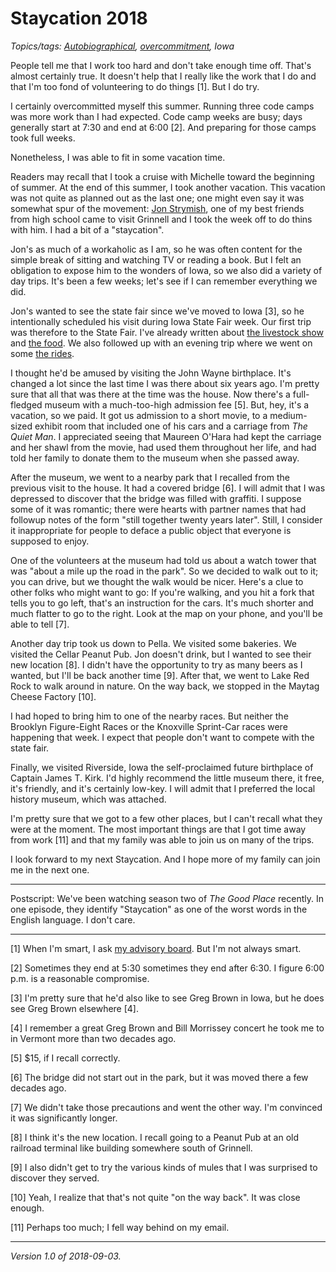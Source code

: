 Staycation 2018
===============

*Topics/tags: [Autobiographical](index-autobiographical), [overcommitment](index-overcommitment), Iowa*

People tell me that I work too hard and don't take enough time off.  That's
almost certainly true.  It doesn't help that I really like the work that
I do and that I'm too fond of volunteering to do things [1].  But I do try.

I certainly overcommitted myself this summer.  Running three code
camps was more work than I had expected.  Code camp weeks are busy;
days generally start at 7:30 and end at 6:00 [2].  And preparing for
those camps took full weeks.

Nonetheless, I was able to fit in some vacation time.  

Readers may recall that I took a cruise with Michelle toward the
beginning of summer.  At the end of this summer, I took another vacation.
This vacation was not quite as planned out as the last one; one might even
say it was somewhat spur of the movement:  [Jon Strymish](jon-strymish),
one of my best friends from high school came to visit Grinnell and I
took the week off to do thins with him.  I had a bit of a "staycation".

Jon's as much of a workaholic as I am, so he was often content for the
simple break of sitting and watching TV or reading a book.  But I felt
an obligation to expose him to the wonders of Iowa, so we also did a
variety of day trips.  It's been a few weeks; let's see if I can remember
everything we did.

Jon's wanted to see the state fair since we've moved to Iowa [3], so
he intentionally scheduled his visit during Iowa State Fair week.
Our first trip was therefore to the State Fair.  I've already
written about [the livestock show](state-fair-livestock) and [the
food](bad-choices-fair-fare).  We also followed up with an evening trip
where we went on some [the rides](fair-rides).

I thought he'd be amused by visiting the John Wayne birthplace.
It's changed a lot since the last time I was there about six years ago.
I'm pretty sure that all that was there at the time was the house.
Now there's a full-fledged museum with a much-too-high admission fee
[5].  But, hey, it's a vacation, so we paid.  It got us admission to a
short movie, to a medium-sized exhibit room that included one of his
cars and a carriage from _The Quiet Man_.  I appreciated seeing that
Maureen O'Hara had kept the carriage and her shawl from the movie, had
used them throughout her life, and had told her family to donate them
to the museum when she passed away.

After the museum, we went to a nearby park that I recalled from the
previous visit to the house.  It had a covered bridge [6].  I will
admit that I was depressed to discover that the bridge was filled with
graffiti.  I suppose some of it was romantic; there were hearts with
partner names that had followup notes of the form "still together
twenty years later".  Still, I consider it inappropriate for people
to deface a public object that everyone is supposed to enjoy.

One of the volunteers at the museum had told us about a watch tower
that was "about a mile up the road in the park".  So we decided to
walk out to it; you can drive, but we thought the walk would be nicer.
Here's a clue to other folks who might want to go: If you're walking,
and you hit a fork that tells you to go left, that's an instruction
for the cars.  It's much shorter and much flatter to go to the right.
Look at the map on your phone, and you'll be able to tell [7].

Another day trip took us down to Pella.  We visited some bakeries.
We visited the Cellar Peanut Pub.  Jon doesn't drink, but I wanted to
see their new location [8].  I didn't have the opportunity to try as
many beers as I wanted, but I'll be back another time [9].  After that,
we went to Lake Red Rock to walk around in nature.  On the way back,
we stopped in the Maytag Cheese Factory [10].

I had hoped to bring him to one of the nearby races.  But neither the
Brooklyn Figure-Eight Races or the Knoxville Sprint-Car races were
happening that week.  I expect that people don't want to compete with
the state fair.

Finally, we visited Riverside, Iowa the self-proclaimed future birthplace
of Captain James T. Kirk.  I'd highly recommend the little museum there,
it free, it's friendly, and it's certainly low-key.  I will admit that
I preferred the local history museum, which was attached.

I'm pretty sure that we got to a few other places, but I can't recall
what they were at the moment.  The most important things are that I got
time away from work [11] and that my family was able to join us on many
of the trips.

I look forward to my next Staycation.  And I hope more of my family 
can join me in the next one.

---

Postscript: We've been watching season two of _The Good Place_ recently.
In one episode, they identify "Staycation" as one of the worst words in
the English language.  I don't care.

---

[1] When I'm smart, I ask [my advisory board](my-advisory-board).  But
I'm not always smart.

[2] Sometimes they end at 5:30 sometimes they end after 6:30.  I figure
6:00 p.m. is a reasonable compromise.

[3] I'm pretty sure that he'd also like to see Greg Brown in Iowa, but
he does see Greg Brown elsewhere [4].

[4] I remember a great Greg Brown and Bill Morrissey concert he took me
to in Vermont more than two decades ago.

[5] $15, if I recall correctly.  

[6] The bridge did not start out in the park, but it was moved there a
few decades ago.

[7] We didn't take those precautions and went the other way.
I'm convinced it was significantly longer.

[8] I think it's the new location.  I recall going to a Peanut Pub
at an old railroad terminal like building somewhere south of Grinnell.

[9] I also didn't get to try the various kinds of mules that I was 
surprised to discover they served.

[10] Yeah, I realize that that's not quite "on the way back".  It 
was close enough.

[11] Perhaps too much; I fell way behind on my email.

---

*Version 1.0 of 2018-09-03.*
